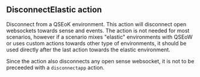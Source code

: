 ## DisconnectElastic action

Disconnect from a QSEoK environment. This action will disconnect open websockets towards sense and events. The action is not needed for most scenarios, however if a scenario mixes "elastic" environments with QSEoW or uses custom actions towards other type of environments, it should be used directly after the last action towards the elastic environment.

Since the action also disconnects any open sense websocket, it is not to be preceeded with a `disconnectapp` action.
